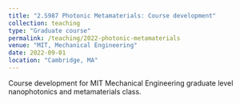 ```yaml
---
title: "2.S987 Photonic Metamaterials: Course development"
collection: teaching
type: "Graduate course"
permalink: /teaching/2022-photonic-metamaterials
venue: "MIT, Mechanical Engineering"
date: 2022-09-01
location: "Cambridge, MA"
---
```


Course development for MIT Mechanical Engineering graduate level nanophotonics and metamaterials class.
